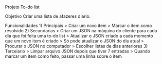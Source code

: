 Projeto To-do list

Objetivo
    Criar uma lista de afazeres diario.

Funcionalidades
    1) Principais
        > Criar um novo item
        > Marcar o item como resolvido
    2) Secundarias
        > Criar um JSON na máquina do cliente para cada dia que foi feita uma to-do list
        > Atualizar o JSON criado a cada momento que um novo item é criado
            > Só pode atualizar o JSON do dia atual
        > Procurar o JSON no computador
        > Escolher listas de dias anteriores
    3) Terceiario
        > Limpar arquivo JSON depois que tiver 7 entradas
        > Quando marcar um item como feito, passar uma linha sobre o item